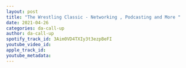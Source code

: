 ```yaml
---
layout: post
title: "The Wrestling Classic - Networking , Podcasting and More "
date: 2021-04-26
categories: da-call-up
author: da-call-up
spotify_track_id: 3Aim0VD4TXIy3t3ezpBeFI
youtube_video_id: 
apple_track_id: 
youtube_metadata: 
---
```

